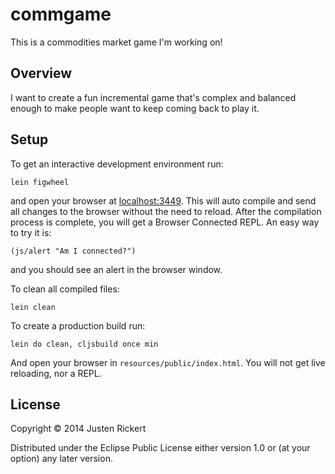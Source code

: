 # commgame

This is a commodities market game I'm working on!

## Overview

I want to create a fun incremental game that's complex and balanced enough to make people want to keep coming back to play it.

## Setup

To get an interactive development environment run:

    lein figwheel

and open your browser at [localhost:3449](http://localhost:3449/).
This will auto compile and send all changes to the browser without the
need to reload. After the compilation process is complete, you will
get a Browser Connected REPL. An easy way to try it is:

    (js/alert "Am I connected?")

and you should see an alert in the browser window.

To clean all compiled files:

    lein clean

To create a production build run:

    lein do clean, cljsbuild once min

And open your browser in `resources/public/index.html`. You will not
get live reloading, nor a REPL. 

## License

Copyright © 2014 Justen Rickert

Distributed under the Eclipse Public License either version 1.0 or (at your option) any later version.
